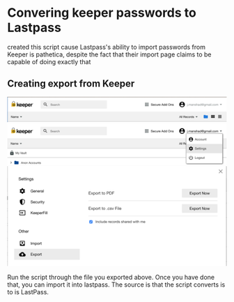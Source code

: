 # Convering keeper passwords to Lastpass

created this script cause Lastpass's ability to import passwords from Keeper is pathetica, despite the fact that their import page claims to be capable of doing exactly that

## Creating export from Keeper

![First Step](screenshots/Screen_Shot_2019-04-13_at_3.01.21_AM.png)
![First Step](screenshots/Screen_Shot_2019-04-13_at_3.01.37_AM.png)
![First Step](screenshots/Screen_Shot_2019-04-13_at_3.01.49_AM.png)

Run the script through the file you exported above. Once you have done that, you can import it into lastpass. The source is that the script converts is to is LastPass.
